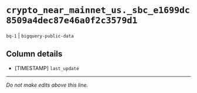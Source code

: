 # `crypto_near_mainnet_us._sbc_e1699dc8509a4dec87e46a0f2c3579d1`
`bq-1` | `bigquery-public-data`

## Column details
* [TIMESTAMP] `last_update`

-------------------------------------------------------------------------------
*Do not make edits above this line.*
